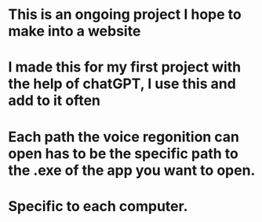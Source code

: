 # This is an ongoing project I hope to make into a website
# I made this for my first project with the help of chatGPT, I use this and add to it often 

# Each path the voice regonition can open has to be the specific path to the .exe of the app you want to open. 
#    Specific to each computer. 
